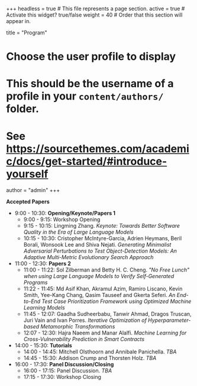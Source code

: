 +++
headless = true  # This file represents a page section.
active = true  # Activate this widget? true/false
weight = 40  # Order that this section will appear in.

title = "Program"

# Choose the user profile to display
# This should be the username of a profile in your `content/authors/` folder.
# See https://sourcethemes.com/academic/docs/get-started/#introduce-yourself
author = "admin"
+++

**Accepted Papers**

- 9:00 - 10:30: **Opening/Keynote/Papers 1**
    - 9:00 - 9:15: Workshop Opening
    - 9:15 - 10:15: Lingming Zhang. *Keynote: Towards Better Software Quality in the Era of Large Language Models*
    - 10:15 - 10:30: Cristopher McIntyre-Garcia, Adrien Heymans, Beril Borali, Wonsook Lee and Shiva Nejati. *Generating Minimalist Adversarial Perturbations to Test Object-Detection Models: An Adaptive Multi-Metric Evolutionary Search Approach*
- 11:00 - 12:30: **Papers 2**
    - 11:00 - 11:22: Sol Zilberman and Betty H. C. Cheng. *"No Free Lunch" when using Large Language Models to Verify Self-Generated Programs*
    - 11:22 - 11:45: Md Asif Khan, Akramul Azim, Ramiro Liscano, Kevin Smith, Yee-Kang Chang, Qasim Tauseef and Gkerta Seferi. *An End-to-End Test Case Prioritization Framework using Optimized Machine Learning Models*
    - 11:45 - 12:07: Gaadha Sudheerbabu, Tanwir Ahmad, Dragos Truscan, Juri Vain and Ivan Porres. *Iterative Optimization of Hyperparameter-based Metamorphic Transformations*
    - 12:07 - 12:30: Hajra Naeem and Manar Alalfi. *Machine Learning for Cross-Vulnerability Prediction in Smart Contracts*
- 14:00 - 15:30: **Tutorials** 
    - 14:00 - 14:45: Mitchell Olsthoorn and Annibale Panichella. *TBA* 
    - 14:45 - 15:30: Addison Crump and Thorsten Holz. *TBA*
- 16:00 - 17:30: **Panel Discussion/Closing**
    - 16:00 - 17:15: Panel Discussion. *TBA*
    - 17:15 - 17:30: Workshop Closing
